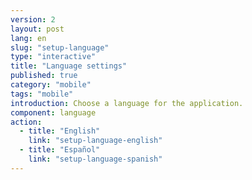 ```yaml
---
version: 2
layout: post
lang: en
slug: "setup-language"
type: "interactive"
title: "Language settings"
published: true
category: "mobile"
tags: "mobile"
introduction: Choose a language for the application.
component: language
action:
  - title: "English"
    link: "setup-language-english"
  - title: "Español"
    link: "setup-language-spanish"
---
```

